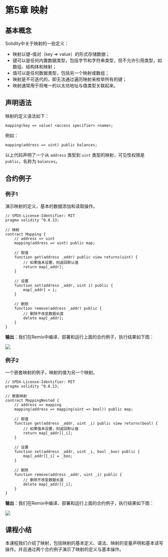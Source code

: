 # 第5章 映射

## 基本概念

Solidity中关于映射的一些定义：

+ 映射以键-值对（key => value）的形式存储数据；
+ 键可以是任何内置数据类型，包括字节和字符串类型，但不允许引用类型，如数组、结构体和映射；
+ 值可以是任何数据类型，包括另一个映射或数组；
+ 映射是不可迭代的，即无法通过遍历映射来枚举所有的键；
+ 映射通常用于将唯一的以太坊地址与值类型关联起来。

## 声明语法

映射的定义语法如下：

```
mapping(key => value) <access specifier> <name>;
```

例如：

```
mapping(address => uint) public balances;
```

以上代码声明了一个从 `address` 类型到 `uint` 类型的映射，可见性权限是 `public`，名称为 `balances`。

## 合约例子

### 例子1

演示映射的定义，基本的数据添加和读取操作。

```
// SPDX-License-Identifier: MIT
pragma solidity ^0.8.13;

// 映射
contract Mapping {
    // address => uint
    mapping(address => uint) public map;

    // 取值
    function get(address _addr) public view returns(uint) {
        // 如果值未设置，则返回默认值
        return map[_addr];
    }

    // 设置
    function set(address _addr, uint i) public {
        map[_addr] = i;
    }

    // 删除
    function remove(address _addr) public {
        // 删除不改变数据长度
        delete map[_addr];
    }
}
```

**输出**：我们在Remix中编译、部署和运行上面的合约例子，执行结果如下图：

![](D:\资料\我的\项目\IT培训项目\区块链\课程\Solidity语言基础教程\images\remix-mapping.png)

### 例子2

一个嵌套映射的例子，映射的值为另一个映射。

```
// SPDX-License-Identifier: MIT
pragma solidity ^0.8.13;

// 嵌套映射
contract MappingNested {
    // address => mapping
    mapping(address => mapping(uint => bool)) public map;

    // 取值
    function get(address _addr, uint _i) public view returns(bool) {
        // 如果值未设置，则返回默认值
        return map[_addr][_i];
    }

    // 设置
    function set(address _addr, uint _i, bool _boo) public {
        map[_addr][_i] = _boo;
    }

    // 删除
    function remove(address _addr, uint _i) public {
        // 删除不改变数据长度
        delete map[_addr][_i];
    }
}
```

**输出**：我们在Remix中编译、部署和运行上面的合约例子，执行结果如下图：

![](D:\资料\我的\项目\IT培训项目\区块链\课程\Solidity语言基础教程\images\remix-mappingnested.png)

## 课程小结

本课程我们介绍了映射，包括映射的基本定义、语法、映射的变量声明和基本读写操作。并且通过两个合约例子演示了映射的定义与基本操作。

